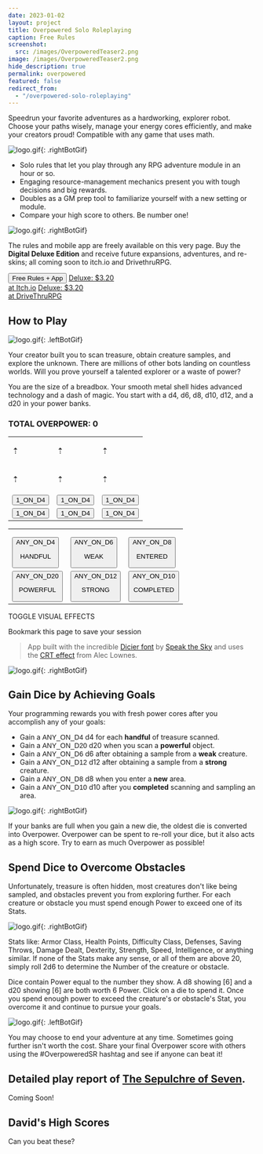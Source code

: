 ```yaml
---
date: 2023-01-02
layout: project
title: Overpowered Solo Roleplaying
caption: Free Rules
screenshot:
  src: /images/OverpoweredTeaser2.png
image: /images/OverpoweredTeaser2.png
hide_description: true
permalink: overpowered
featured: false
redirect_from:
  - "/overpowered-solo-roleplaying"
---
```


Speedrun your favorite adventures as a hardworking, explorer robot. Choose your paths wisely, manage your energy cores efficiently, and make your creators proud! Compatible with any game that uses math.

![logo.gif]({{site.url}}/images/overpoweredExamples/OSR1.gif){: .rightBotGif}

 - Solo rules that let you play through any RPG adventure module in an hour or so.
 - Engaging resource-management mechanics present you with tough decisions and big rewards.
 - Doubles as a GM prep tool to familiarize yourself with a new setting or module.
 - Compare your high score to others. Be number one!

![logo.gif]({{site.url}}/images/overpoweredExamples/OSR4.gif){: .rightBotGif}

The rules and mobile app are freely available on this very page. Buy the **Digital Deluxe Edition** and receive future expansions, adventures, and re-skins; all coming soon to itch.io and DrivethruRPG.

<div class="shopping-buttons">
<button class="crt btn btn-primary" onClick="document.getElementById('tributeScore').scrollIntoView();" style="overflow: hidden;position: relative;">Free Rules + App</button>
<a target="_blank" href="https://technicalgrimoire.itch.io/overpowered-solo-roleplaying" class="btn btn-primary itchBTN">Deluxe: $3.20<br>at Itch.io</a>
<a target="_blank" href="https://www.drivethrurpg.com/product/318164/Tempered-Legacy" class="btn btn-primary dtrpgBTN">Deluxe: $3.20<br>at DriveThruRPG</a>
</div>

## How to Play

![logo.gif]({{site.url}}/images/overpoweredExamples/OSR3.gif){: .leftBotGif}

Your creator built you to scan treasure, obtain creature samples, and explore the unknown. There are millions of other bots landing on countless worlds. Will you prove yourself a talented explorer or a waste of power?

You are the size of a breadbox. Your smooth metal shell hides advanced technology and a dash of magic. You start with a <span class="d4">d4</span>, <span class="d6">d6</span>, <span class="d8">d8</span>, <span class="d10">d10</span>, <span class="d12">d12</span>, and a <span class="d20">d20</span> in your power banks.

<div id="overCard">
  <h3 id="tributeScore">TOTAL OVERPOWER: <span class="dtribute">0</span></h3>
  <table id="powerBanks">
    <tr>
      <td><p class="dicierDark">⇡</p></td>
      <td><p class="dicierDark">⇡</p></td>
      <td><p class="dicierDark">⇡</p></td>
    </tr>
    <tr>
      <td><p class="dicierDark">⇡</p></td>
      <td><p class="dicierDark">⇡</p></td>
      <td><p class="dicierDark">⇡</p></td>
    </tr>
    <tr>
      <td><button onclick="spendTreasure(1)" class="d4 dicierHeavy">1_ON_D4</button></td>
      <td><button onclick="spendTreasure(1)" class="d4 dicierHeavy">1_ON_D4</button></td>
      <td><button onclick="spendTreasure(1)" class="d4 dicierHeavy">1_ON_D4</button></td>
    </tr>
    <tr>
      <td><button onclick="spendTreasure(1)" class="d4 dicierHeavy">1_ON_D4</button></td>
      <td><button onclick="spendTreasure(1)" class="d4 dicierHeavy">1_ON_D4</button></td>
      <td><button onclick="spendTreasure(1)" class="d4 dicierHeavy">1_ON_D4</button></td>
    </tr>
  </table>
  <table id="gainTable">
    <tr>
        <td style="padding-top: 1rem;"><button onclick="gainDie(4)" class="dicierHeavy">ANY_ON_D4<p>HANDFUL</p></button></td>
        <td style="padding-top: 1rem;"><button onclick="gainDie(6)" class="dicierHeavy">ANY_ON_D6<p>WEAK</p></button></td>
        <td style="padding-top: 1rem;"><button onclick="gainDie(8)" class="dicierHeavy">ANY_ON_D8<p>ENTERED</p></button></td>
    </tr>
    <tr>
        <td><button onclick="gainDie(20)" class="dicierHeavy">ANY_ON_D20<p>POWERFUL</p></button></td>
        <td><button onclick="gainDie(12)" class="dicierHeavy">ANY_ON_D12<p>STRONG</p></button></td>
        <td><button onclick="gainDie(10)" class="dicierHeavy">ANY_ON_D10<p>COMPLETED</p></button></td>
    </tr>
    </table>
    <h3 id="rerollButton" style="display: none;">
        <a onclick="rerollDice();return false;"></a>
    </h3>
    <div id="crtButton">
    <p><a class="d4" onclick="toggleCRT();return false;">TOGGLE VISUAL EFFECTS</a></p>
    <p>Bookmark this page to save your session</p>
    </div>
</div>

> App built with the incredible [Dicier font](https://speakthesky.itch.io/typeface-dicier) by [Speak the Sky](https://speakthesky.com/) and uses the [CRT effect](http://aleclownes.com/2017/02/01/crt-display.html) from Alec Lownes.

![logo.gif]({{site.url}}/images/overpoweredExamples/OSR2.gif){: .rightBotGif}

## Gain Dice by Achieving Goals

Your programming rewards you with fresh power cores after you accomplish any of your goals:

- Gain a <span style="font-family: DicierHeavy, sans-serif;">ANY_ON_D4</span> <span class="d4">d4</span> for each **handful** of treasure scanned.
- Gain a <span style="font-family: DicierHeavy, sans-serif;">ANY_ON_D20</span> <span class="d20">d20</span> when you scan a **powerful** object.
- Gain a <span style="font-family: DicierHeavy, sans-serif;">ANY_ON_D6</span> <span class="d6">d6</span> after obtaining a sample from a **weak** creature.
- Gain a <span style="font-family: DicierHeavy, sans-serif;">ANY_ON_D12</span> <span class="d12">d12</span> after obtaining a sample from a **strong** creature.
- Gain a <span style="font-family: DicierHeavy, sans-serif;">ANY_ON_D8</span> <span class="d8">d8</span> when you enter a **new** area.
- Gain a <span style="font-family: DicierHeavy, sans-serif;">ANY_ON_D10</span> <span class="d10">d10</span> after you **completed** scanning and sampling an area.

![logo.gif]({{site.url}}/images/overpoweredExamples/OSR5.gif){: .rightBotGif}

If your banks are full when you gain a new die, the oldest die is converted into Overpower. Overpower can be spent to re-roll your dice, but it also acts as a high score. Try to earn as much Overpower as possible!

## Spend Dice to Overcome Obstacles

Unfortunately, treasure is often hidden, most creatures don't like being sampled, and obstacles prevent you from exploring further. For each creature or obstacle you must spend enough Power to exceed one of its Stats.

![logo.gif]({{site.url}}/images/overpoweredExamples/OSR6.gif){: .rightBotGif}

Stats like: Armor Class, Health Points, Difficulty Class, Defenses, Saving Throws, Damage Dealt, Dexterity, Strength, Speed, Intelligence, or anything similar. If none of the Stats make any sense, or all of them are above 20, simply roll 2d6 to determine the Number of the creature or obstacle.

Dice contain Power equal to the number they show. A <span class="d8">d8</span> showing [6] and a <span class="d20">d20</span> showing [6] are both worth 6 Power. Click on a die to spend it. Once you spend enough power to exceed the creature's or obstacle's Stat, you overcome it and continue to pursue your goals.

![logo.gif]({{site.url}}/images/overpoweredExamples/OSR7.gif){: .leftBotGif}

You may choose to end your adventure at any time. Sometimes going further isn't worth the cost. Share your final Overpower score with others using the #OverpoweredSR hashtag and see if anyone can beat it!

## Detailed play report of [The Sepulchre of Seven](https://www.drivethrurpg.com/product/366868/The-Sepulchre-of-Seven).

Coming Soon!

## David's High Scores

Can you beat these?

<style>
  .over-card h3 {
  margin-top: 0px;
  }
</style>

<script async src="/assets/generator_resources/overpowered.js" language="javascript" type="text/javascript"></script>

